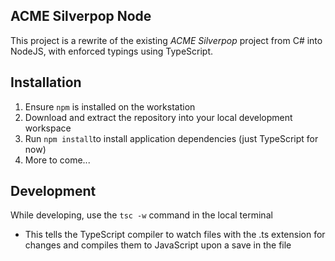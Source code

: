 ## ACME Silverpop Node
This project is a rewrite of the existing *ACME Silverpop* project from C# into NodeJS, with enforced typings using TypeScript.

## Installation 

 1. Ensure  `npm` is installed on the workstation 
 2. Download and extract the repository into your local development workspace
 3. Run `npm install`to install application dependencies (just TypeScript for now)
 4. More to come...


## Development
While developing, use the `tsc -w` command in the local terminal

 - This tells the TypeScript compiler to watch files with the .ts extension for changes and compiles them to JavaScript upon a save in the file 

